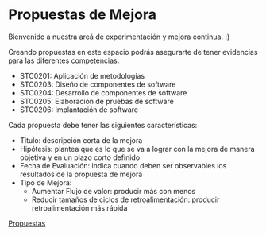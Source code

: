 # Propuestas de Mejora

Bienvenido  a nuestra areá de experimentación y mejora continua. :)

Creando propuestas en este espacio podrás asegurarte de tener evidencias para las diferentes competencias:

- STC0201: Aplicación de metodologías
- STC0203: Diseño de componentes de software
- STC0204: Desarrollo de componentes de software
- STC0205: Elaboración de pruebas de software
- STC0206: Implantación de software

Cada propuesta debe tener las siguientes características:

- Titulo: descripción corta de la mejora
- Hipótesis: plantea que es lo que se va a lograr con la mejora de manera objetiva y en un plazo corto definido
- Fecha de Evaluación: indica cuando deben ser observables los resultados de la propuesta de mejora
- Tipo de Mejora:
    - Aumentar Flujo de valor: producir más con menos
    - Reducir tamaños de ciclos de retroalimentación: producir  retroalimentación más rápida

[Propuestas](Propuestas%20de%20Mejora%20b646ea8eaf4f46d8a94112bb67999824/Propuestas%20aa7dae270ef346f0a6b3a68c9b48a8d6.csv)